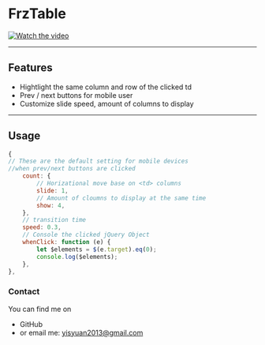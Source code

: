 # FrzTable

[![Watch the video](https://i.imgur.com/t85iXgY.jpg)](https://youtu.be/I1o-MgkRHCQ)

---

## Features

-   Hightlight the same column and row of the clicked td
-   Prev / next buttons for mobile user
-   Customize slide speed, amount of columns to display

---

## Usage

```javascript
{
// These are the default setting for mobile devices
//when prev/next buttons are clicked
    count: {
        // Horizational move base on <td> columns
        slide: 1,
        // Amount of cloumns to display at the same time
        show: 4,
    },
    // transition time
    speed: 0.3,
    // Console the clicked jQuery Object
    whenClick: function (e) {
        let $elements = $(e.target).eq(0);
        console.log($elements);
    },
},
```

### Contact

You can find me on

-   GitHub
-   or email me: yisyuan2013@gmail.com
